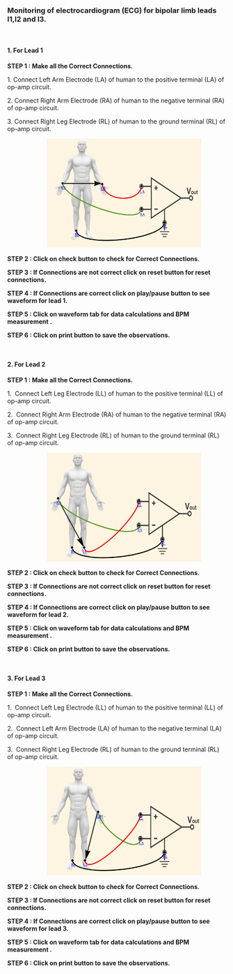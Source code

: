 ### Monitoring of electrocardiogram (ECG) for bipolar limb leads l1,l2 and l3.
<br>

#### 1. For Lead 1
 <b><p>STEP 1 : Make all the Correct Connections.</p></b>
   <p>1.&nbsp;Connect Left Arm Electrode (LA) of human to the positive terminal (LA) of op-amp circuit.</p> 
   <p>2.&nbsp;Connect Right Arm Electrode (RA) of human to the negative terminal  (RA) of op-amp circuit.</p>
   <p>3.&nbsp;Connect Right Leg Electrode (RL) of human to the ground terminal  (RL) of op-amp circuit.</p>
   &nbsp;&nbsp;&nbsp;&nbsp;&nbsp;&nbsp;&nbsp;&nbsp;&nbsp;&nbsp;&nbsp;&nbsp; &nbsp; &nbsp; &nbsp; &nbsp; &nbsp; <img src="images/right connections1.PNG" style="height:250px;width:355px;"><br>
  <b><p>STEP 2 : Click on check button to check for Correct Connections.</p></b>
  <b><p>STEP 3 : If Connections are not correct click on reset button for reset connections.</p></b>
  <b><p>STEP 4 : If Connections are  correct click on play/pause button to see waveform for lead 1.</p></b>
  <b><p>STEP 5 : Click on waveform tab for data calculations and BPM measurement .</p></b>
  <b><p>STEP 6 : Click on print button to save the observations.</p></b>

<br>

#### 2. For Lead 2
 <b><p>STEP 1 : Make all the Correct Connections.</p></b>
   <p>1.&nbsp; Connect Left Leg Electrode (LL) of human to the positive terminal (LL) of op-amp circuit.</p> 
   <p>2.&nbsp; Connect Right Arm Electrode (RA) of human to the negative terminal (RA) of op-amp circuit.</p>
   <p>3.&nbsp; Connect Right Leg Electrode (RL) of human to the ground terminal (RL) of op-amp circuit.</p>
   &nbsp;&nbsp;&nbsp;&nbsp;&nbsp;&nbsp;&nbsp;&nbsp;&nbsp;&nbsp;&nbsp;&nbsp; &nbsp; &nbsp; &nbsp; &nbsp; &nbsp; <img src="images/right connections2.PNG" style="height:250px;width:355px;"><br>
  <b><p>STEP 2 : Click on check button to check for Correct Connections.</p></b>
  <b><p>STEP 3 : If Connections are not correct click on reset button for reset connections.</p></b>
  <b><p>STEP 4 : If Connections are  correct click on play/pause button to see waveform for lead 2.</p></b>
  <b><p>STEP 5 : Click on waveform tab for data calculations and BPM measurement .</p></b>
  <b><p>STEP 6 : Click on print button to save the observations.</p></b>

   <br>
   
#### 3. For Lead 3
 <b><p>STEP 1 : Make all the Correct Connections.</p></b>
   <p>1.&nbsp; Connect Left Leg Electrode (LL) of human to the positive terminal (LL) of op-amp circuit.</p> 
   <p>2.&nbsp; Connect Left Arm Electrode (LA) of human to the negative terminal (LA) of op-amp circuit.</p>
   <p>3.&nbsp; Connect Right Leg Electrode (RL) of human to the ground terminal (RL) of op-amp circuit.</p>
   &nbsp;&nbsp;&nbsp;&nbsp;&nbsp;&nbsp;&nbsp;&nbsp;&nbsp;&nbsp;&nbsp;&nbsp; &nbsp; &nbsp; &nbsp; &nbsp; &nbsp; <img src="images/right connections3.PNG" style="height:250px;width:355px;"><br>
  <b><p>STEP 2 : Click on check button to check for Correct Connections.</p></b>
  <b><p>STEP 3 : If Connections are not correct click on reset button for reset connections.</p></b>
  <b><p>STEP 4 : If Connections are  correct click on play/pause button to see waveform for lead 3.</p></b>
  <b><p>STEP 5 : Click on waveform tab for data calculations and BPM measurement .</p></b>
  <b><p>STEP 6 : Click on print button to save the observations.</p></b>
  
<br>